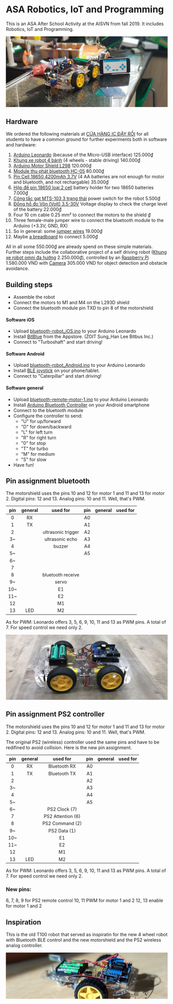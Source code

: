 # ASA Robotics, IoT and Programming
This is an ASA After School Activity at the AISVN from fall 2019. It includes Robotics, IoT and Programming.

![4wheel](documents/20191105.jpg)

## Hardware

We ordered the following materials at [CỬA HÀNG IC ĐÂY RỒI](https://icdayroi.com/) for all students to have a common ground for further experiments both in software and hardware:

1. [Arduino Leonardo](https://icdayroi.com/arduino-leonardo-r3) (because of the Micro-USB interface) 125.000₫
2. [Khung xe robot 4 bánh](https://icdayroi.com/khung-xe-robot-4-banh) (4 wheels - stable driving) 140.000₫
3. [Arduino Motor Shield L298](https://icdayroi.com/arduino-motor-shield-l298) 120.000₫
4. [Module thu phát bluetooth HC-05](https://icdayroi.com/module-thu-phat-bluetooth-hc-05) 80.000₫
5. [Pin Cell 18650 4200mAh 3.7V](https://icdayroi.com/pin-cell-18650-4200mah-3-7v) (4 AA batteries are not enough for motor and bluetooth, and not rechargable) 35.000₫
6. [Hộp đế pin 18650 loại 2 cell](https://icdayroi.com/hop-de-pin-18650-loai-2-cell) battery holder for two 18650 batteries 7.000₫
7. [Công tắc gạt MTS-103 3 trạng thái](https://icdayroi.com/cong-tac-gat-mts-103-3-trang-thai) power switch for the robot 5.500₫
8. [Đồng hồ đo Vôn (Volt) 3.5-30V](https://icdayroi.com/dong-ho-do-von-volt-3-5-30v) Voltage display to check the charge level of the battery 22.000₫
9. Four 10 cm cable 0.25 mm² to connect the motors to the shield ₫
10. Three female-male jumper wire to connect the bluetooth module to the Arduino (+3.3V, GND, RX)
11. So in general: some [jumper wires](https://icdayroi.com/bo-day-cam-test-board-65-soi) 19.000₫
12. Maybe [a breadboard](https://icdayroi.com/testboard-mini-syb-170) to connect 5.000₫

All in all some 550.000₫ are already spend on these simple materials. Further steps include the collaborative project of a self driving robot ([Khung xe robot omni đa hướng](https://icdayroi.com/khung-xe-robot-omni-da-huong) 2.250.000₫), controlled by an [Raspberry Pi](https://thegioiic.com/products/raspberry-pi-4-model-b-2gb) 1.580.000 VND with [Camera](https://thegioiic.com/products/camera-8mp-imx219-160-degree-fov) 305.000 VND for object detection and obstacle avoidance.

## Building steps

* Assemble the robot
* Connect the motors to M1 and M4 on the L293D shield
* Connect the bluetooth module pin TXD to pin 8 of the motorshield

#### Software iOS
* Upload [bluetooth-robot_iOS.ino](./bluetooth-robot_iOS.ino) to your Arduino Leonardo
* Install [BitBlue](https://apps.apple.com/us/app/bitblue/id1403675953) from the Appstore. (ZOIT Sung_Han Lee Bitbus Inc.)
* Connect to "Turboshaft" and start driving!

#### Software Android
* Upload [bluetooth-robot_Android.ino](./bluetooth-robot_Android.ino) to your Arduino Leonardo
* Install [BLE joystick](https://play.google.com/store/apps/details?id=iyok.com.blejoystick&hl=en_US) on your phone/tablet.
* Connect to "Caterpillar" and start driving!

#### Software general
* Upload [bluetooth-remote-motor-1.ino](./bluetooth-remote-motor-1.ino) to your Arduino Leonardo
* Install [Arduino Bluetooth Controller](https://play.google.com/store/apps/details?id=com.giumig.apps.bluetoothserialmonitor&hl=en) on your Android smartphone
* Connect to the bluetooth module
* Configure the controller to send:
  - "U" for up/forward
  - "D" for down/backward
  - "L" for left turn
  - "R" for right turn
  - "0" for stop
  - "T" for turbo
  - "M" for medium
  - "S" for slow
 * Have fun!

## Pin assignment bluetooth

The motorshield uses the pins 10 and 12 for motor 1 and 11 and 13 for motor 2.
Digital pins: 12 and 13.
Analog pins: 10 and 11. Well, that's PWM.

| pin | general |       used for     | pin | general | used for |
|:---:|:-------:|:------------------:|:---:|---------|:--------:|
| 0   |    RX   |                    |  A0 |         |          |
| 1   |    TX   |                    |  A1 |         |          |
| 2   |         | ultrasonic trigger |  A2 |         |          |
| 3~  |         |  ultrasonic echo   |  A3 |         |          |
| 4   |         |        buzzer      |  A4 |         |          |
| 5~  |         |                    |  A5 |         |          |
| 6~  |         |                    |     |         |          |
| 7   |         |                    |     |         |          |
| 8   |         | bluetooth receive  |     |         |          |
| 9~  |         |       servo        |     |         |          |
| 10~ |         |         E1         |     |         |          |
| 11~ |         |         E2         |     |         |          |
| 12  |         |         M1         |     |         |          |
| 13  |   LED   |         M2         |     |         |          |

As for PWM: Leonardo offers 3, 5, 6, 9, 10, 11 and 13 as PWM pins. A total of 7. For speed control we need only 2.

![4wheel](4wheel_plain.JPG)

## Pin assignment PS2 controller

The motorshield uses the pins 10 and 12 for motor 1 and 11 and 13 for motor 2.
Digital pins: 12 and 13.
Analog pins: 10 and 11. Well, that's PWM.

The original PS2 (wireless) controller used the same pins and have to be redifined to avoid collision. Here is the new pin assignment.

| pin | general |      used for     | pin | general | used for |
|:---:|:-------:|:-----------------:|:---:|---------|:--------:|
| 0   |    RX   |    Bluetooth RX   |  A0 |         |          |
| 1   |    TX   |    Bluetooth TX   |  A1 |         |          |
| 2   |         |                   |  A2 |         |          |
| 3~  |         |                   |  A3 |         |          |
| 4   |         |                   |  A4 |         |          |
| 5~  |         |                   |  A5 |         |          |
| 6~  |         |   PS2 Clock (7)   |     |         |          |
| 7   |         | PS2 Attention (6) |     |         |          |
| 8   |         |  PS2 Command (2)  |     |         |          |
| 9~  |         |    PS2 Data (1)   |     |         |          |
| 10~ |         |         E1        |     |         |          |
| 11~ |         |         E2        |     |         |          |
| 12  |         |         M1        |     |         |          |
| 13  |   LED   |         M2        |     |         |          |

As for PWM: Leonardo offers 3, 5, 6, 9, 10, 11 and 13 as PWM pins. A total of 7. For speed control we need only 2.

### New pins:

6, 7, 8, 9 for PS2 remote control
10, 11 PWM for motor 1 and 2
12, 13 enable for motor 1 and 2

## Inspiration

This is the old T100 robot that served as inspiratin for the new 4 wheel robot with Bluetooth BLE control and the new motorshield and the PS2 wireless analog controller.

![Robot](robot.jpg)
